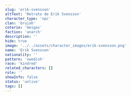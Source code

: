 ```yaml
---
slug: 'erik-svensson'
altText: 'Retrato de Erik Svensson'
character_type: 'npc'
clan: 'brujah'
coterie: 'meigas'
faction: 'anarch'
description: ''
hide: true
image: '../../assets/character_images/erik-svensson.png'
name: 'Erik Svensson'
nationality: ''
pattern: 'swedish'
race: 'kindred'
related_characters: []
role: ''
showInfo: false
status: 'unlive'
tags: []
---
```

